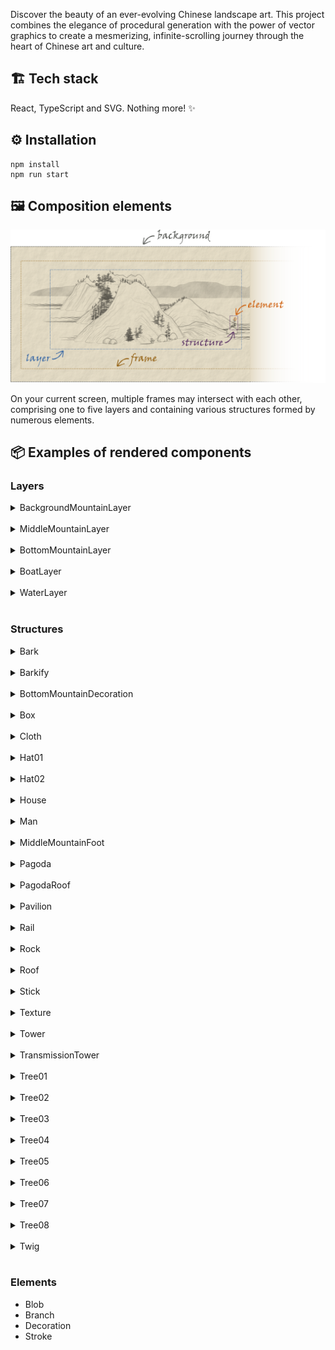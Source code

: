 Discover the beauty of an ever-evolving Chinese landscape art. This project combines the elegance of procedural generation with the power of vector graphics to create a mesmerizing, infinite-scrolling journey through the heart of Chinese art and culture.

## 🏗️ Tech stack

React, TypeScript and SVG. Nothing more! ✨

## ⚙️ Installation

```
npm install
npm run start
```

## 🖼️ Composition elements

![man](https://raw.githubusercontent.com/Megaemce/shan_shui/main/public/img/render_scheme.png)

On your current screen, multiple frames may intersect with each other, comprising one to five layers and containing various structures formed by numerous elements.

## 📦 Examples of rendered components

### Layers

<details>
<summary>BackgroundMountainLayer</summary>

![distmountain](https://raw.githubusercontent.com/Megaemce/shan_shui/main/public/img/distmountain.png)

</details>
<br>

<details>
<summary>MiddleMountainLayer</summary>

![mountain](https://raw.githubusercontent.com/Megaemce/shan_shui/main/public/img/mountain.png)

</details>
<br>

<details>
<summary>BottomMountainLayer</summary>

![flatmountain](https://raw.githubusercontent.com/Megaemce/shan_shui/main/public/img/flatmountain.png)

</details>
<br>

<details>
<summary>BoatLayer</summary>

![boat01](https://raw.githubusercontent.com/Megaemce/shan_shui/main/public/img/arch/boat01.png)

</details>
<br>

<details>
<summary>WaterLayer</summary>

![water](https://raw.githubusercontent.com/Megaemce/shan_shui/main/public/img/water.png)

</details>
<br>

### Structures

<details>
<summary>Bark</summary>

Made out of `Stroke`.

</details>
<br>

<details>
<summary>Barkify</summary>

Made out of `Blob`, `Bark` and `Stroke`

</details>
<br>

<details>
<summary>BottomMountainDecoration</summary>

Made out of `Tree08`,`Tree07`,`Tree02`,`Tree05`, `Tree04`, `Rock` and `Pavilion`.

</details>
<br>

<details>
<summary>Box</summary>

Made out of `Stroke`.

</details>
<br>

<details>
<summary>Cloth</summary>

Made out of `Stroke`.

</details>
<br>

<details>
<summary>Hat01</summary>

Made out of `Element`.

</details>
<br>

<details>
<summary>Hat02</summary>

Made out of `Element`.

</details>
<br>

<details>
<summary>House</summary>

Made out of `Roof` ⬛ and `Box` 🟥

![arch02](https://raw.githubusercontent.com/Megaemce/shan_shui/main/public/img/arch/arch02.png)

</details>
<br>

<details>
<summary>Man</summary>

Made out of `Hat` (optional), `Man` and `Stick` (optional)

![man](https://raw.githubusercontent.com/Megaemce/shan_shui/main/public/img/man.png)

</details>
<br>

<details>
<summary>MiddleMountainFoot</summary>

Made out of `Stroke`.

</details>
<br>

<details>
<summary>Pagoda</summary>

Made out of `PagodaRoof` 🟦, `Box` 🟥 and `Rail` 🟧

![arch03](https://raw.githubusercontent.com/Megaemce/shan_shui/main/public/img/arch/arch03.png)

</details>
<br>

<details>
<summary>PagodaRoof</summary>

Made out of `Stroke`.

</details>
<br>

<details>
<summary>Pavilion</summary>

Made out of `Hut` 🟩, `Box` 🟥 and `Rail` 🟧

![arch01](https://raw.githubusercontent.com/Megaemce/shan_shui/main/public/img/arch/arch01.png)

</details>
<br>

<details>
<summary>Rail</summary>

Made out of `Stroke`.

</details>
<br>

<details>
<summary>Rock</summary>

Made out of `Stroke` and `Texture`.

</details>
<br>

<details>
<summary>Roof</summary>

Made out of `Stroke`.

</details>
<br>

<details>
<summary>Stick</summary>

Made out of `Element`.

</details>
<br>

<details>
<summary>Texture</summary>

Made out of `Stroke`.

</details>
<br>

<details>
<summary>Tower</summary>

Made out of `PagodaRoof` 🟦, `Box` 🟥 and `Rail` 🟧

![arch04](https://raw.githubusercontent.com/Megaemce/shan_shui/main/public/img/arch/arch04.png)

</details>
<br>

<details>
<summary>TransmissionTower</summary>

Made out of `Stroke`.

![tower01](https://raw.githubusercontent.com/Megaemce/shan_shui/main/public/img/arch/tower01.png)

</details>
<br>

<details>
<summary>Tree01</summary>

Made out of `Element`.

![tree01](https://raw.githubusercontent.com/Megaemce/shan_shui/main/public/img/tree/tree01.png)

</details>
<br>

<details>
<summary>Tree02</summary>

Made out of `Blob`.

![tree02](https://raw.githubusercontent.com/Megaemce/shan_shui/main/public/img/tree/tree02.png)

</details>

<br>

<details>
<summary>Tree03</summary>

Made out of `Element`.

![tree03](https://raw.githubusercontent.com/Megaemce/shan_shui/main/public/img/tree/tree03.png)

</details>
<br>

<details>
<summary>Tree04</summary>

Made out of `Stroke`, `Twig` and `Barkify`.

![tree04](https://raw.githubusercontent.com/Megaemce/shan_shui/main/public/img/tree/tree04.png)

</details>
<br>

<details>
<summary>Tree05</summary>

Made out of `Stroke`, `Twig` and `Barkify`.

![tree05](https://raw.githubusercontent.com/Megaemce/shan_shui/main/public/img/tree/tree05.png)

</details>
<br>

<details>
<summary>Tree06</summary>

Made out of `Stroke`.

![tree06](https://raw.githubusercontent.com/Megaemce/shan_shui/main/public/img/tree/tree06.png)

</details>
<br>

<details>
<summary>Tree07</summary>

Made out of `Blob`.

![tree07](https://raw.githubusercontent.com/Megaemce/shan_shui/main/public/img/tree/tree07.png)

</details>
<br>

<details>
<summary>Tree08</summary>

Made out of `Stroke`.

![tree08](https://raw.githubusercontent.com/Megaemce/shan_shui/main/public/img/tree/tree08.png)

</details>
<br>

<details>
<summary>Twig</summary>

Made out of `Twig`, `Blob` and `Stroke`

</details>
<br>

### Elements

-   Blob
-   Branch
-   Decoration
-   Stroke
